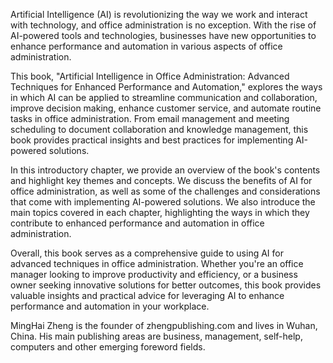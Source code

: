 

Artificial Intelligence (AI) is revolutionizing the way we work and interact with technology, and office administration is no exception. With the rise of AI-powered tools and technologies, businesses have new opportunities to enhance performance and automation in various aspects of office administration.

This book, "Artificial Intelligence in Office Administration: Advanced Techniques for Enhanced Performance and Automation," explores the ways in which AI can be applied to streamline communication and collaboration, improve decision making, enhance customer service, and automate routine tasks in office administration. From email management and meeting scheduling to document collaboration and knowledge management, this book provides practical insights and best practices for implementing AI-powered solutions.

In this introductory chapter, we provide an overview of the book's contents and highlight key themes and concepts. We discuss the benefits of AI for office administration, as well as some of the challenges and considerations that come with implementing AI-powered solutions. We also introduce the main topics covered in each chapter, highlighting the ways in which they contribute to enhanced performance and automation in office administration.

Overall, this book serves as a comprehensive guide to using AI for advanced techniques in office administration. Whether you're an office manager looking to improve productivity and efficiency, or a business owner seeking innovative solutions for better outcomes, this book provides valuable insights and practical advice for leveraging AI to enhance performance and automation in your workplace.

MingHai Zheng is the founder of zhengpublishing.com and lives in Wuhan, China. His main publishing areas are business, management, self-help, computers and other emerging foreword fields.
